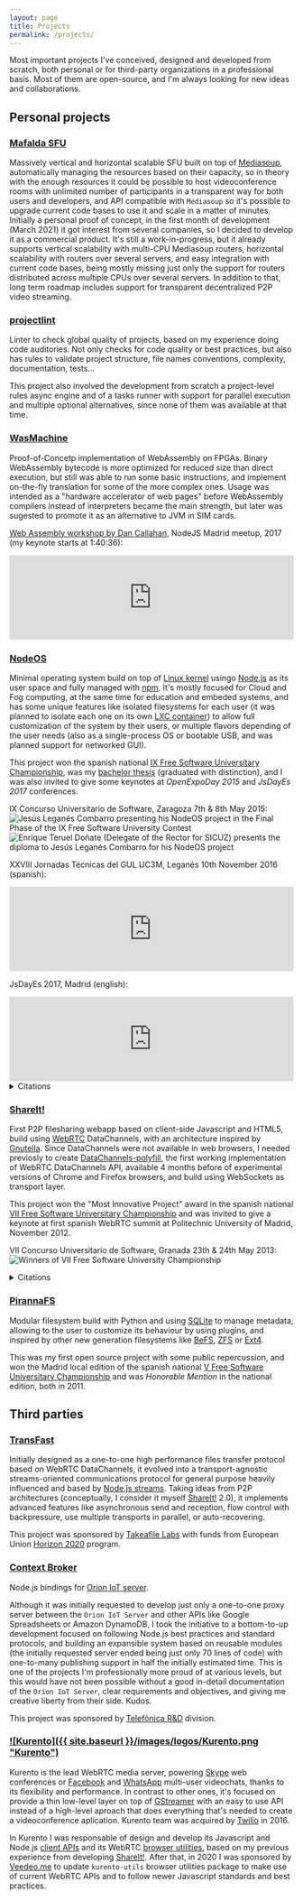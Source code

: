 ```yaml
---
layout: page
title: Projects
permalink: /projects/
---
```


Most important projects I've conceived, designed and developed from scratch,
both personal or for third-party organizations in a professional basis. Most of
them are open-source, and I'm always looking for new ideas and collaborations.

## Personal projects

### [Mafalda SFU](https://mafalda.io)

Massively vertical and horizontal scalable SFU built on top of
[Mediasoup](https://mediasoup.org/), automatically managing the resources based
on their capacity, so in theory with the enough resources it could be possible
to host videoconference rooms with unlimited number of participants in a
transparent way for both users and developers, and API compatible with
`Mediasoup` so it's possible to upgrade current code bases to use it and scale
in a matter of minutes. Initially a personal proof of concept, in the first
month of development (March 2021) it got interest from several companies, so I
decided to develop it as a commercial product. It's still a work-in-progress,
but it already supports vertical scalability with multi-CPU Mediasoup routers,
horizontal scalability with routers over several servers, and easy integration
with current code bases, being mostly missing just only the support for routers
distributed across multiple CPUs over several servers. In addition to that, long
term roadmap includes support for transparent decentralized P2P video streaming.

### [projectlint](https://github.com/projectlint)

Linter to check global quality of projects, based on my experience doing code
auditories. Not only checks for code quality or best practices, but also has
rules to validate project structure, file names conventions, complexity,
documentation, tests...

This project also involved the development from scratch a project-level rules
async engine and of a tasks runner with support for parallel execution and
multiple optional alternatives, since none of them was available at that time.

### [WasMachine](https://github.com/piranna/wasmachine)

Proof-of-Concetp implementation of WebAssembly on FPGAs. Binary WebAssembly
bytecode is more optimized for reduced size than direct execution, but still was
able to run some basic instructions, and implement on-the-fly translation for
some of the more complex ones. Usage was intended as a "hardware accelerator of
web pages" before WebAssembly compilers instead of interpreters became the main
strength, but later was sugested to promote it as an alternative to JVM in SIM
cards.

[Web Assembly workshop by Dan Callahan](https://www.todojs.com/web-assembly-workshop-by-dan-callahan/), NodeJS Madrid meetup, 2017 (my keynote starts at 1:40:36):
<iframe src="https://player.vimeo.com/video/207967535?t=1h40m36s" width="100%" frameborder="0" allowfullscreen></iframe>

### [NodeOS](https://node-os.com/)

Minimal operating system build on top of [Linux kernel](https://www.kernel.org/)
usingo [Node.js](https://nodejs.org/) as its user space and fully managed with
[npm](https://www.npmjs.com/). It's mostly focused for Cloud and Fog computing,
at the same time for education and embeded systems, and has some unique
features like isolated filesystems for each user (it was planned to isolate each
one on its own [LXC container](https://linuxcontainers.org/)) to allow full
customization of the system by their users, or multiple flavors depending of the
user needs (also as a single-process OS or bootable USB, and was planned support
for networked GUI).

This project won the spanish national
[IX Free Software Universitary Championship](http://concursosoftwarelibre.us.es/1415/node/34.html),
was my [bachelor thesis](https://github.com/piranna/pfc) (graduated with
distinction), and I was also invited to give some keynotes at
*OpenExpoDay 2015* and *JsDayEs 2017* conferences.

IX Concurso Universitario de Software, Zaragoza 7th & 8th May 2015:
![Jesús Leganés Combarro presenting his NodeOS project in the Final Phase of the IX Free Software University Contest](../images/Jesús_Leganés_Combarro_en_la_Fase_Final_del_IX_CUSL.jpeg)
![Enrique Teruel Doñate (Delegate of the Rector for SICUZ) presents the diploma to Jesús Leganés Combarro for his NodeOS project](../images/Jesús_Leganés_Combarro_recibe_su_diploma_en_el_IX_CUSL.jpeg)

XXVIII Jornadas Técnicas del GUL UC3M, Leganés 10th November 2016 (spanish):
<iframe src="https://www.youtube.com/embed/aK9ixiOE2Hs" width="100%" frameborder="0" allow="accelerometer; autoplay; clipboard-write; encrypted-media; gyroscope; picture-in-picture; web-share" allowfullscreen></iframe>

JsDayEs 2017, Madrid (english):
<iframe src="https://player.vimeo.com/video/220960658" width="100%" frameborder="0" allowfullscreen></iframe>

<details>
  <summary>Citations</summary>

- [Novática 236.pdf](<../papers/Novática 236.pdf>), April-June 2016:

  > They were also given honorable mentions for the projects:
  >
  > [...]
  >
  > **NodeOS** of **Jesús Leganés Combarro** (Rey Juan Carlos University).

  <details>
    <summary>Original (spanish)</summary>

    > Se entregaron también menciones especiales para los proyectos:
    >
    > [...]
    >
    > **NodeOS** de **Jesús Leganés Combarro** (Universidad Rey Juan Carlos).

  </details>

- [The Case for Writing Network Drivers in High-Level Programming Languages](<../papers/The Case for Writing Network Drivers in High-Level Programming Languages.pdf>),
  13 September 2019:

  > 4.10.1 Related work. JavaScript is rarely used for low-level code, the most
  > OS-like projects are **NodeOS** and OS.js. **NodeOS** uses the Linux kernel
  > with Node.js as user space. OS.js runs a window manager and applications in
  > the browser and is backed by a server running Node.js on a normal OS.
  > Neither of these implements driver-level code in JavaScript.

</details>

### [ShareIt!](https://github.com/ShareIt-project)

First P2P filesharing webapp based on client-side Javascript and HTML5, build
using [WebRTC](https://webrtc.org/) DataChannels, with an architecture inspired
by [Gnutella](https://www.gnu.org/philosophy/gnutella.html). Since DataChannels
were not available in web browsers, I needed previosly to create
[DataChannels-polyfill](http://github.com/ShareIt-project/DataChannel-polyfill),
the first working implementation of WebRTC DataChannels API, available 4 months
before of experimental versions of Chrome and Firefox browsers, and build using
WebSockets as transport layer.

This project won the "Most Innovative Project" award in the spanish national
[VII Free Software Universitary Championship](http://www.concursosoftwarelibre.org/1213/premiados-vii-cusl.html)
and was invited to give a keynote at first spanish WebRTC summit at Politechnic
University of Madrid, November 2012.

VII Concurso Universitario de Software, Granada 23th & 24th May 2013:
![Winners of VII Free Software University Championship](../images/VII_CUSL.jpg)

<details>
  <summary>Citations</summary>

- [Introducing ufo.js: A browser-oriented p2p network.pdf](<../papers/Introducing ufo.js - A browser-oriented p2p network.pdf>),
  February 2014:

  > Among real life applications using the datachannel as best as they can, we
  > should definitely mention **shareit** and sharefest. Such applications allow
  > browsers to share files in the absence of any form of upload to external
  > servers, as opposed to well-known services such as Dropbox or Google Drive.
  > Both **shareit** and sharefest use an external server holding and managing a
  > connection to each peer; these connections are used to accomplish all the
  > signaling procedures between peers. Thus the actual p2p communication
  > happens during file transfers.

  **Note**: [ShareIt!](projects.md#shareit) used an external server to bootstrap
  the initial discovery and signaling with other peers, once they were connected
  to at least another peer and being part of the P2P network, the discovery and
  signaling with new peers was done directly between peers over the P2P network
  itself, leaving the connection with the external server as a fallback
  mechanims.

</details>

### [PirannaFS](https://github.com/piranna/PirannaFS)

Modular filesystem build with Python and using [SQLite](https://www.sqlite.org)
to manage metadata, allowing to the user to customize its behaviour by using
plugins, and inspired by other new generation filesystems like
[BeFS](https://en.wikipedia.org/wiki/Be_File_System),
[ZFS](https://en.wikipedia.org/wiki/OpenZFS) or
[Ext4](https://en.wikipedia.org/wiki/Ext4).

This was my first open source project with some public repercussion, and won the
Madrid local edition of the spanish national
[V Free Software Universitary Championship](http://www.concursosoftwarelibre.org)
and was *Honorable Mention* in the national edition, both in 2011.

## Third parties

### [TransFast](https://github.com/Takeafile)

Initially designed as a one-to-one high performance files transfer protocol
based on WebRTC DataChannels, it evolved into a transport-agnostic
streams-oriented communications protocol for general purpose heavily influenced
and based by [Node.js streams](https://nodejs.org/api/stream.html). Taking
ideas from P2P architectures (conceptually, I consider it myself
[ShareIt!](#ShareIt!) 2.0), it implements advanced features like asynchronous
send and reception, flow control with backpressure, use multiple transports in
parallel, or auto-recovering.

This project was sponsored by [Takeafile Labs](https://takeafile.com) with funds
from European Union [Horizon 2020](https://ec.europa.eu/programmes/horizon2020)
program.

### [Context Broker](https://github.com/ContextBroker)

Node.js bindings for [Orion IoT server](https://fiware-orion.readthedocs.io/).

Although it was initially requested to develop just only a one-to-one proxy
server between the `Orion IoT Server` and other APIs like Google Spreadsheets or
Amazon DynamoDB, I took the initiative to a bottom-to-up development focused on
following Node.js best practices and standard protocols, and building an
expansible system based on reusable modules (the initially requested server
ended being just only 70 lines of code) with one-to-many publishing support in
half the initially estimated time. This is one of the projects I'm
professionally more proud of at various levels, but this would have not been
possible without a good in-detail documentation of the `Orion IoT Server`, clear
requirements and objectives, and giving me creative liberty from their side.
Kudos.

This project was sponsored by [Telefónica R&D](http://www.tid.es/) division.

### [![Kurento]({{ site.baseurl }}/images/logos/Kurento.png "Kurento")](https://www.kurento.org/)

Kurento is the lead WebRTC media server, powering [Skype](https://www.skype.com)
web conferences or [Facebook](https://www.facebook.com/) and
[WhatsApp](https://www.whatsapp.com/) multi-user videochats, thanks to its
flexibility and performance. In contrast to other ones, it's focused on provide
a thin low-level layer on top of [GStreamer](https://gstreamer.freedesktop.org/)
with an easy to use API instead of a high-level aproach that does everything
that's needed to create a videoconference aplication. Kurento team was acquired
by [Twilio](https://www.twilio.com/) in 2016.

In Kurento I was responsable of design and develop its Javascript and Node.js
[client APIs](https://github.com/Kurento/kurento-client-js) and its WebRTC
[browser utilities](https://github.com/Kurento/kurento-utils), based on my
previous experience from developing [ShareIt!](#shareit). After that, in 2020 I
was sponsored by [Veedeo.me](https://veedeo.me) to update `kurento-utils`
browser utilities package to make use of current WebRTC APIs and to follow newer
Javascript standards and best practices.
